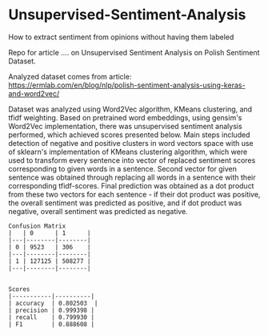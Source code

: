 # Unsupervised-Sentiment-Analysis
How to extract sentiment from opinions without having them labeled

Repo for article .... on Unsupervised Sentiment Analysis on Polish Sentiment Dataset.

Analyzed dataset comes from article: https://ermlab.com/en/blog/nlp/polish-sentiment-analysis-using-keras-and-word2vec/

Dataset was analyzed using Word2Vec algorithm, KMeans clustering, and tfidf weighting. Based on pretrained word embeddings, using gensim's Word2Vec implementation, there was unsupervised sentiment analysis performed, which achieved scores presented below. Main steps included detection of negative and positive clusters in word vectors space with use of sklearn's implementation of KMeans clustering algorithm, which were used to transform every sentence into vector of replaced sentiment scores corresponding to given words in a sentence. Second vector for given sentence was obtained through replacing all words in a sentence with their corresponding tfidf-scores. Final prediction was obtained as a dot product from these two vectors for each sentence - if their dot product was positive, the overall sentiment was predicted as positive, and if dot product was negative, overall sentiment was predicted as negative.

```
Confusion Matrix
|   | 0      | 1      |
|---|--------|--------|
| 0 | 9523   | 306    |
|---|--------|--------|
| 1 | 127125 | 508277 |
|---|--------|--------|

 
Scores
|-----------|----------|
| accuracy  | 0.802503  |
| precision | 0.999398 |
| recall    | 0.799930 |
| F1        | 0.888608 |
```

